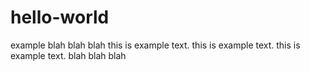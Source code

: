 # hello-world
example
blah blah blah 
this is example text.
this is example text.
this is example text.
blah blah blah
